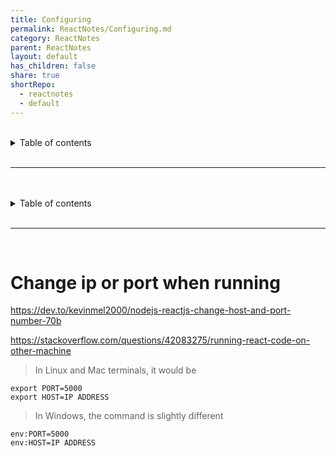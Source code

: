 ```yaml
---
title: Configuring    
permalink: ReactNotes/Configuring.md    
category: ReactNotes    
parent: ReactNotes    
layout: default    
has_children: false    
share: true    
shortRepo:    
  - reactnotes    
  - default              
---
```

  
<br/>              
  
<details markdown="block">                    
<summary>                    
Table of contents                    
</summary>                    
{: .text-delta }                    
1. TOC                    
{:toc}                    
</details>                    
  
<br/>                    
  
***                    
  
<br/>    
<br/>              
  
<details markdown="block">                    
<summary>                    
Table of contents                    
</summary>                    
{: .text-delta }                    
1. TOC                    
{:toc}                    
</details>                    
  
<br/>                    
  
***                    
  
<br/>    
  
# Change ip or port when running  
  
<https://dev.to/kevinmel2000/nodejs-reactjs-change-host-and-port-number-70b>  
  
<https://stackoverflow.com/questions/42083275/running-react-code-on-other-machine>  
  
> In Linux and Mac terminals, it would be  
  
```export PORT=5000```    
```export HOST=IP ADDRESS```  
  
> In Windows, the command is slightly different  
  
```env:PORT=5000```    
```env:HOST=IP ADDRESS```